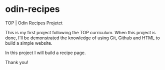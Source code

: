 # odin-recipes
TOP | Odin Recipes Projetct

This is my first project following the TOP curriculum. When this project is done, I'll be demonstrated the knowledge of using Git, Github and HTML to build a simple website. 

In this project I will build a recipe page.

Thank you!